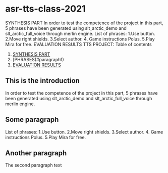 # asr-tts-class-2021
SYNTHESIS PART
In order to test the competence of the project in this part, 5 phrases have been generated using slt_arctic_demo and slt_arctic_full_voice through merlin engine.
List of phrases: 1.Use button. 
                 2.Move right shields. 
                 3.Select author.
                 4. Game instructions Polus. 
                 5.Play Mira for free.
EVALUATION RESULTS
  TTS PROJECT:
  Table of contents
1. [SYNTHESIS PART](#introduction)
2. [PHRASES(#paragraph1) 
3. [EVALUATION RESULTS](#paragraph2)

## This is the introduction <a name="introduction"></a>
In order to test the competence of the project in this part, 5 phrases have been generated using slt_arctic_demo and slt_arctic_full_voice through merlin engine.


## Some paragraph <a name="paragraph1"></a>
List of phrases: 1.Use button. 
                 2.Move right shields. 
                 3.Select author.
                 4. Game instructions Polus. 
                 5.Play Mira for free.

## Another paragraph <a name="paragraph2"></a>
The second paragraph text  
